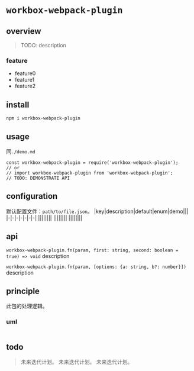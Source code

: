 # `workbox-webpack-plugin`

## overview
> TODO: description

### feature
- feature0
- feature1
- feature2

## install
`npm i workbox-webpack-plugin`

## usage
同`./demo.md`
```
const workbox-webpack-plugin = require('workbox-webpack-plugin');
// or
// import workbox-webpack-plugin from 'workbox-webpack-plugin';
// TODO: DEMONSTRATE API
```

## configuration
默认配置文件：`path/to/file.json`。
|key|description|default|enum|demo|||
|-|-|-|-|-|-|-|
||||||||
||||||||
||||||||
## api
`workbox-webpack-plugin.fn(param, first: string, second: boolean = true) => void`
description

`workbox-webpack-plugin.fn(param, [options: {a: string, b?: number}])`
description

## principle
此包的处理逻辑。

### uml
```
```

## todo
> 未来迭代计划。
> 未来迭代计划。
> 未来迭代计划。